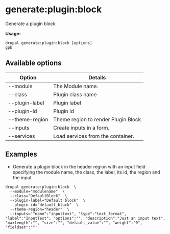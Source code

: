 # generate:plugin:block
Generate a plugin block

**Usage:**
```
drupal generate:plugin:block [options]
gpb
```

## Available options
Option | Details
-------|-------------
--module | The Module name.
--class | Plugin class name
--plugin-label | Plugin label
--plugin-id | Plugin id
--theme-region | Theme region to render Plugin Block
--inputs | Create inputs in a form.
--services | Load services from the container.

## Examples
* Generate a plugin block in the header region with an input field specifying the module name, the class, the label, its id, the region and the input
```
drupal generate:plugin:block  \
  --module="modulename"  \
  --class="DefaultBlock"  \
  --plugin-label="Default block"  \
  --plugin-id="default_block"  \
  --theme-region="header"  \
  --inputs='"name":"inputtext", "type":"text_format", "label":"InputText", "options":"", "description":"Just an input text", "maxlength":"", "size":"", "default_value":"", "weight":"0", "fieldset":""'
```

